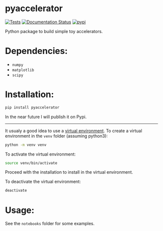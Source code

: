 # pyaccelerator

[![Tests](https://github.com/loiccoyle/accelerator/workflows/tests/badge.svg)](https://github.com/loiccoyle/accelerator/actions?query=workflow%3Atests)
[![Documentation Status](https://readthedocs.org/projects/pyaccelerator/badge/?version=latest)](https://pyaccelerator.readthedocs.io/en/latest/?badge=latest)
[![pypi](https://img.shields.io/pypi/v/pyaccelerator)](https://pypi.org/project/pyaccelerator/)

Python package to build simple toy accelerators.

# Dependencies:
  * `numpy`
  * `matplotlib`
  * `scipy`

# Installation:

```sh
pip install pyaccelerator
```

In the near future I will publish it on Pypi.

---
It usualy a good idea to use a [virtual environment](https://docs.python.org/3/tutorial/venv.html). To create a virtual environment in the `venv` folder (assuming python3):
```sh
python -m venv venv
```

To activate the virtual environment:
```sh
source venv/bin/activate
```

Proceed with the installation to install in the virtual environment.

To deactivate the virtual environment:
```sh
deactivate
```

# Usage:
See the `notebooks` folder for some examples.
